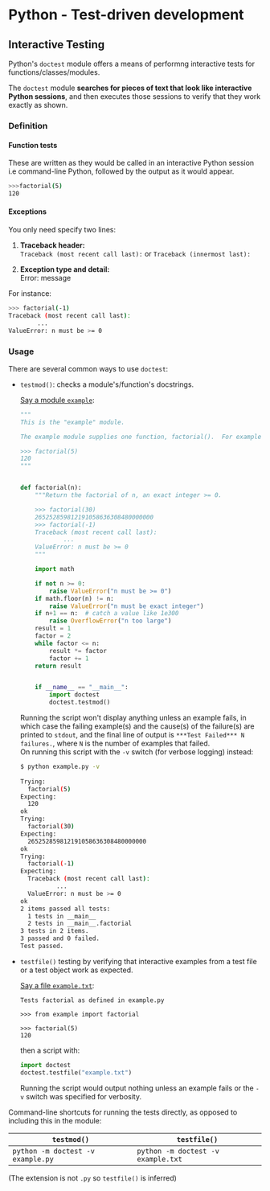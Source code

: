 # Python - Test-driven development

## Interactive Testing

Python's `doctest` module offers a means of performng interactive tests for functions/classes/modules.

The `doctest` module **searches for pieces of text that look like interactive Python sessions**, and then executes those sessions to verify that they work exactly as shown.

### Definition

#### Function tests

These are written as they would be called in an interactive Python session i.e command-line Python, followed by the output as it would appear.

```bash
>>>factorial(5)
120
```

#### Exceptions
  
You only need specify two lines:

1. **Traceback header:**  
  `Traceback (most recent call last):` or `Traceback (innermost last):`
  
2. **Exception type and detail:**  
  Error: message

For instance:

```bash
>>> factorial(-1)
Traceback (most recent call last):
        ...
ValueError: n must be >= 0
```

### Usage

There are several common ways to use `doctest`:

* `testmod()`: checks a module's/function's docstrings.

  [Say a module `example`](https://docs.python.org/3.8/library/doctest.html#simple-usage-checking-examples-in-docstrings):

  ```python
  """
  This is the "example" module.

  The example module supplies one function, factorial().  For example,

  >>> factorial(5)
  120
  """


  def factorial(n):
      """Return the factorial of n, an exact integer >= 0.

      >>> factorial(30)
      265252859812191058636308480000000
      >>> factorial(-1)
      Traceback (most recent call last):
              ...
      ValueError: n must be >= 0
      """

      import math

      if not n >= 0:
          raise ValueError("n must be >= 0")
      if math.floor(n) != n:
          raise ValueError("n must be exact integer")
      if n+1 == n:  # catch a value like 1e300
          raise OverflowError("n too large")
      result = 1
      factor = 2
      while factor <= n:
          result *= factor
          factor += 1
      return result


      if __name__ == "__main__":
          import doctest
          doctest.testmod()
  ```

  Running the script won't display anything unless an example fails, in which case the failing example(s) and the cause(s) of the failure(s) are printed to `stdout`, and the final line of output is `***Test Failed*** N failures.`, where `N` is the number of examples that failed.  
  On running this script with the `-v` switch (for verbose logging)  instead:

  ```bash
  $ python example.py -v
 
  Trying:
    factorial(5)
  Expecting:
    120
  ok
  Trying:
    factorial(30)
  Expecting:
    265252859812191058636308480000000
  ok
  Trying:
    factorial(-1)
  Expecting:
    Traceback (most recent call last):
            ...
    ValueError: n must be >= 0
  ok
  2 items passed all tests:
    1 tests in __main__
    2 tests in __main__.factorial
  3 tests in 2 items.
  3 passed and 0 failed.
  Test passed.
  ```

* `testfile()` testing by verifying that interactive examples from a test file or a test object work as expected.

  [Say a file `example.txt`](https://docs.python.org/3.8/library/doctest.html#simple-usage-checking-examples-in-a-text-file):

  ```
  Tests factorial as defined in example.py

  >>> from example import factorial

  >>> factorial(5)
  120
  ```

  then a script with:

  ```python
  import doctest
  doctest.testfile("example.txt")
  ```

  Running the script would output nothing unless an example fails or the `-v` switch was specified for verbosity.

Command-line shortcuts for running the tests directly, as opposed to including this in the module:

|`testmod()`|`testfile()` |
|---|----|
|`python -m doctest -v example.py`|`python -m doctest -v example.txt`|

(The extension is not `.py` so `testfile()` is inferred)

